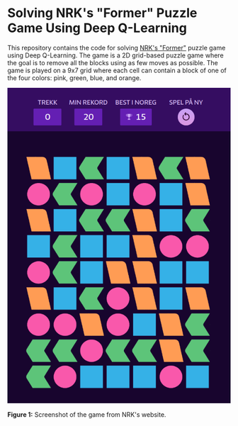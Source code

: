# Solving NRK's "Former" Puzzle Game Using Deep Q-Learning

This repository contains the code for solving [NRK's "Former"](https://www.nrk.no/former-1.17105310) puzzle game using Deep Q-Learning. The game is a 2D grid-based puzzle game where the goal is to remove all the blocks using as few moves as possible. The game is played on a 9x7 grid where each cell can contain a block of one of the four colors: pink, green, blue, and orange. 

![Game Screenshot](./figs/nrk_screenshot.png)

**Figure 1:** Screenshot of the game from NRK's website.
